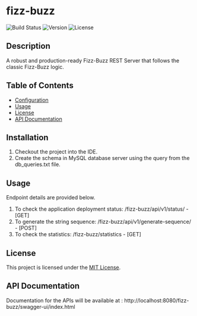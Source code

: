 # fizz-buzz

![Build Status](https://img.shields.io/travis/username/repo.svg)
![Version](https://img.shields.io/badge/version-1.0-blue.svg)
![License](https://img.shields.io/badge/license-MIT-green.svg)

## Description
A robust and production-ready Fizz-Buzz REST Server that follows the classic Fizz-Buzz logic.

## Table of Contents
- [Configuration](#configuration)
- [Usage](#usage)
- [License](#license)
- [API Documentation](#apidocumentation)

## Installation
1. Checkout the project into the IDE.
2. Create the schema in MySQL database server using the query from the db_queries.txt file.

## Usage
Endpoint details are provided below.
1. To check the application deployment status: /fizz-buzz/api/v1/status/ - [GET]
2. To generate the string sequence: /fizz-buzz/api/v1/generate-sequence/ - [POST]
3. To check the statistics: /fizz-buzz/statistics - [GET]

## License
This project is licensed under the [MIT License](LICENSE).

## API Documentation
Documentation for the APIs will be available at : http://localhost:8080/fizz-buzz/swagger-ui/index.html
